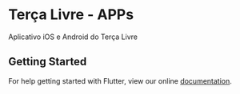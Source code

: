 # Terça Livre - APPs

Aplicativo iOS e Android do Terça Livre

## Getting Started

For help getting started with Flutter, view our online
[documentation](https://flutter.io/).
